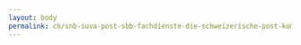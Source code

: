 ```yaml
---
layout: body
permalink: ch/snb-suva-post-sbb-fachdienste-die-schweizerische-post-kommunikation/
---
```


